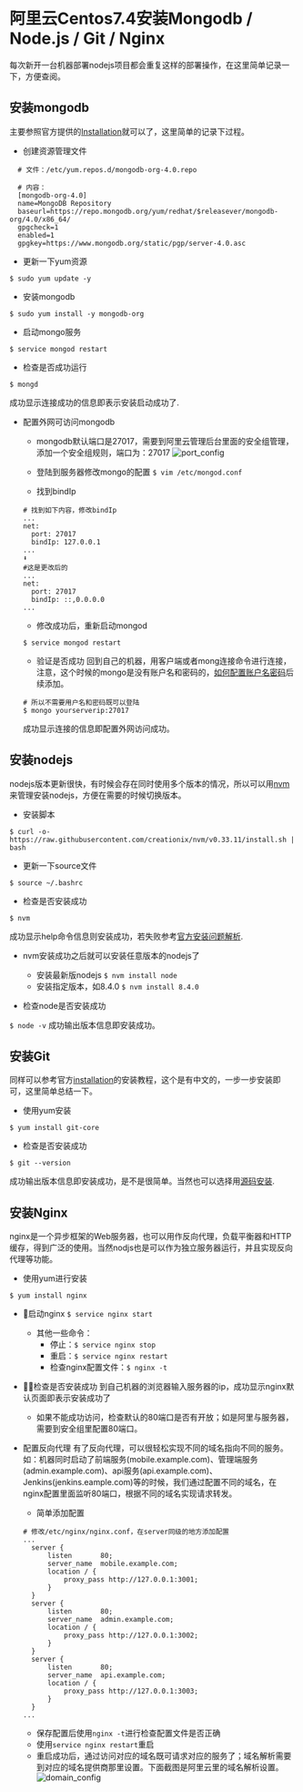 # 阿里云Centos7.4安装Mongodb / Node.js / Git / Nginx

每次新开一台机器部署nodejs项目都会重复这样的部署操作，在这里简单记录一下，方便查阅。

## 安装mongodb

主要参照官方提供的[Installation](https://docs.mongodb.com/manual/tutorial/install-mongodb-on-red-hat/)就可以了，这里简单的记录下过程。

- 创建资源管理文件

```shell
  # 文件：/etc/yum.repos.d/mongodb-org-4.0.repo 

  # 内容：
  [mongodb-org-4.0]
  name=MongoDB Repository
  baseurl=https://repo.mongodb.org/yum/redhat/$releasever/mongodb-org/4.0/x86_64/
  gpgcheck=1
  enabled=1
  gpgkey=https://www.mongodb.org/static/pgp/server-4.0.asc
```

- 更新一下yum资源

`$ sudo yum update -y`

- 安装mongodb

`$ sudo yum install -y mongodb-org`

- 启动mongo服务

`$ service mongod restart`

- 检查是否成功运行

`$ mongd`

成功显示连接成功的信息即表示安装启动成功了.

- 配置外网可访问mongodb

  - mongodb默认端口是27017，需要到阿里云管理后台里面的安全组管理，添加一个安全组规则，端口为：27017
  ![port_config](../images/07/port_config.jpeg)

  - 登陆到服务器修改mongo的配置
  `$ vim /etc/mongod.conf`
  - 找到bindIp

  ```shell
  # 找到如下内容，修改bindIp
  ...
  net:
    port: 27017
    bindIp: 127.0.0.1
  ...
  ⬇️
  #这是更改后的
  ...
  net:
    port: 27017
    bindIp: ::,0.0.0.0
  ...
  ```

  - 修改成功后，重新启动mongod

  `$ service mongod restart`

  - 验证是否成功
  回到自己的机器，用客户端或者mong连接命令进行连接，注意，这个时候的mongo是没有账户名和密码的，[如何配置账户名密码](#)后续添加。

  ```shell
  # 所以不需要用户名和密码既可以登陆
  $ mongo yourserverip:27017
  ```

  成功显示连接的信息即配置外网访问成功。

## 安装nodejs

nodejs版本更新很快，有时候会存在同时使用多个版本的情况，所以可以用[nvm](https://github.com/creationix/nvm)来管理安装nodejs，方便在需要的时候切换版本。

- 安装脚本

`$ curl -o- https://raw.githubusercontent.com/creationix/nvm/v0.33.11/install.sh | bash`

- 更新一下source文件

`$ source ~/.bashrc`

- 检查是否安装成功

`$ nvm`

成功显示help命令信息则安装成功，若失败参考[官方安装问题解析](https://github.com/creationix/nvm#install-script).

- nvm安装成功之后就可以安装任意版本的nodejs了

  - 安装最新版nodejs
  `$ nvm install node`
  - 安装指定版本，如8.4.0
  `$ nvm install 8.4.0`

- 检查node是否安装成功

`$ node -v`
成功输出版本信息即安装成功。

## 安装Git

同样可以参考官方[installation](https://git-scm.com/book/zh/v1/%E8%B5%B7%E6%AD%A5-%E5%AE%89%E8%A3%85-Git)的安装教程，这个是有中文的，一步一步安装即可，这里简单总结一下。

- 使用yum安装

`$ yum install git-core`

- 检查是否安装成功

`$ git --version`

成功输出版本信息即安装成功，是不是很简单。当然也可以选择用[源码安装](https://git-scm.com/book/zh/v1/%E8%B5%B7%E6%AD%A5-%E5%AE%89%E8%A3%85-Git#%E4%BB%8E%E6%BA%90%E4%BB%A3%E7%A0%81%E5%AE%89%E8%A3%85).

## 安装Nginx

nginx是一个异步框架的Web服务器，也可以用作反向代理，负载平衡器和HTTP缓存，得到广泛的使用。当然nodjs也是可以作为独立服务器运行，并且实现反向代理等功能。

- 使用yum进行安装

`$ yum install nginx`

- 启动nginx
  `$ service nginx start`

  - 其他一些命令：
    - 停止：`$ service nginx stop`
    - 重启：`$ service nginx restart`
    - 检查nginx配置文件：`$ nginx -t`

- 检查是否安装成功
  到自己机器的浏览器输入服务器的ip，成功显示nginx默认页面即表示安装成功了

  - 如果不能成功访问，检查默认的80端口是否有开放；如是阿里与服务器，需要到安全组里配置80端口。

- 配置反向代理
  有了反向代理，可以很轻松实现不同的域名指向不同的服务。
  如：机器同时启动了前端服务(mobile.example.com)、管理端服务(admin.example.com)、api服务(api.example.com)、Jenkins(jenkins.eample.com)等的时候，我们通过配置不同的域名，在nginx配置里面监听80端口，根据不同的域名实现请求转发。

  - 简单添加配置

  ```shell
  # 修改/etc/nginx/nginx.conf，在server同级的地方添加配置
  ...
    server {
        listen       80;
        server_name  mobile.example.com;
        location / {
            proxy_pass http://127.0.0.1:3001;
        }
    }
    server {
        listen       80;
        server_name  admin.example.com;
        location / {
            proxy_pass http://127.0.0.1:3002;
        }
    }
    server {
        listen       80;
        server_name  api.example.com;
        location / {
            proxy_pass http://127.0.0.1:3003;
        }
    }
  ...
  ```

  - 保存配置后使用`nginx -t`进行检查配置文件是否正确
  - 使用`service nginx restart`重启
  - 重启成功后，通过访问对应的域名既可请求对应的服务了；域名解析需要到对应的域名提供商那里设置。下面截图是阿里云里的域名解析设置。
  ![domain_config](../images/07/domain_config.jpeg)